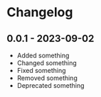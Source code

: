 # Changelog

## 0.0.1 - 2023-09-02

- Added something
- Changed something
- Fixed something
- Removed something
- Deprecated something
